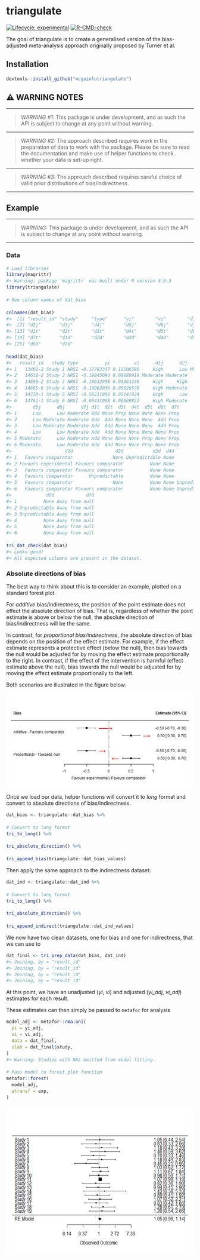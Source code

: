 
<!-- README.md is generated from README.Rmd. Please edit that file -->

# triangulate

<!-- badges: start -->

[![Lifecycle:
experimental](https://img.shields.io/badge/lifecycle-experimental-orange.svg)](https://lifecycle.r-lib.org/articles/stages.html#experimental)
[![R-CMD-check](https://github.com/mcguinlu/triangulate/workflows/R-CMD-check/badge.svg)](https://github.com/mcguinlu/triangulate/actions)
<!-- badges: end -->

The goal of triangulate is to create a generalised version of the
bias-adjusted meta-analysis approach originally proposed by Turner et
al. 

## Installation

``` r
devtools::install_github("mcguinlutriangulate")
```

## :warning: WARNING NOTES

<hr>

> *WARNING \#1:* This package is under development, and as such the API
> is subject to change at any point without warning.

<hr>

> *WARNING \#2:* The approach described requires work in the preparation
> of data to work with the package. Please be sure to read the
> documentation and make use of helper functions to check whether your
> data is set-up right.

<hr>

> *WARNING \#3:* The approach described requires careful choice of valid
> prior distributions of bias/indirectness.

<hr>

## Example

<hr>

> *WARNING:* This package is under development, and as such the API is
> subject to change at any point without warning.

<hr>

### Data

``` r
# Load libraries
library(magrittr)
#> Warning: package 'magrittr' was built under R version 3.6.3
library(triangulate)

# See column names of dat_bias

colnames(dat_bias)
#>  [1] "result_id" "study"     "type"      "yi"        "vi"        "d1j"      
#>  [7] "d2j"       "d3j"       "d4j"       "d5j"       "d6j"       "d7j"      
#> [13] "d1t"       "d2t"       "d3t"       "d4t"       "d5t"       "d6t"      
#> [19] "d7t"       "d1d"       "d2d"       "d3d"       "d4d"       "d5d"      
#> [25] "d6d"       "d7d"

head(dat_bias)
#>   result_id   study type          yi         vi      d1j      d2j      d3j d4j
#> 1   13401-2 Study 1 NRSI -0.12783337 0.12506586     High      Low Moderate Low
#> 2   14632-2 Study 2 NRSI -0.19845094 0.08680919 Moderate Moderate      Low Low
#> 3   14658-2 Study 3 NRSI -0.18632958 0.03361240     High     High      Low Low
#> 4   14665-6 Study 4 NRSI  0.19062036 0.05526578     High Moderate      Low Low
#> 5   14720-1 Study 5 NRSI -0.56211892 0.05141924     High      Low      Low Low
#> 6   14761-1 Study 6 NRSI -0.09431068 0.06969822     High Moderate      Low Low
#>        d5j      d6j      d7j d1t  d2t  d3t  d4t  d5t  d6t  d7t
#> 1      Low      Low Moderate Add None Prop None None None Prop
#> 2      Low Moderate Moderate Add  Add None None None  Add Prop
#> 3      Low Moderate Moderate Add  Add None None None  Add Prop
#> 4      Low      Low Moderate Add  Add None None None None Prop
#> 5 Moderate      Low Moderate Add None None None Prop None Prop
#> 6 Moderate      Low Moderate Add  Add None None Prop None Prop
#>                    d1d                d2d           d3d  d4d           d5d
#> 1   Favours comparator               None Unpredictable None          None
#> 2 Favours experimental Favours comparator          None None          None
#> 3   Favours comparator Favours comparator          None None          None
#> 4   Favours comparator      Unpredictable          None None          None
#> 5   Favours comparator               None          None None Unpredictable
#> 6   Favours comparator Favours comparator          None None Unpredictable
#>             d6d            d7d
#> 1          None Away from null
#> 2 Unpredictable Away from null
#> 3 Unpredictable Away from null
#> 4          None Away from null
#> 5          None Away from null
#> 6          None Away from null

tri_dat_check(dat_bias)
#> Looks good!
#> All expected columns are present in the dataset.
```

### Absolute directions of bias

The best way to think about this is to consider an example, plotted on a
standard forest plot.

For *additive* bias/indirectness, the position of the point estimate
does not effect the absolute direction of bias. That is, regardless of
whether the point estimate is above or below the null, the absolute
direction of bias/indirectness will be the same.

In contrast, for *proportional bias/indirectness*, the absolute
direction of bias depends on the position of the effect estimate. For
example, if the effect estimate represents a protective effect (below
the null), then bias towards the null would be adjusted for by moving
the effect estimate proportionally to the right. In contrast, if the
effect of the intervention is harmful (effect estimate above the null),
bias towards the null would be adjusted for by moving the effect
estimate proportionally to the left.

Both scenarios are illustrated in the figure below:

![](man/figures/exampleDirection.png)

Once we load our data, helper functions will convert it to *long* format
and convert to absolute directions of bias/indirectness.

``` r
dat_bias <- triangulate::dat_bias %>%

# Convert to long format
tri_to_long() %>%
  
tri_absolute_direction() %>%

tri_append_bias(triangulate::dat_bias_values)
```

Then apply the same approach to the indirectness dataset:

``` r
dat_ind <- triangulate::dat_ind %>%

# Convert to long format
tri_to_long() %>%
  
tri_absolute_direction() %>%
  
tri_append_indirect(triangulate::dat_ind_values)
```

We now have two clean datasets, one for bias and one for indirectness,
that we can use to

``` r
dat_final <- tri_prep_data(dat_bias, dat_ind)
#> Joining, by = "result_id"
#> Joining, by = "result_id"
#> Joining, by = "result_id"
#> Joining, by = "result_id"
```

At this point, we have an unadjusted (*yi*, *vi*) and adjusted
(*yi\_adj*, *vi\_adj*) estimates for each result.

These estimates can then simply be passed to `metafor` for analysis

``` r
model_adj <- metafor::rma.uni(
  yi = yi_adj,
  vi = vi_adj,
  data = dat_final,
  slab = dat_final$study,
)
#> Warning: Studies with NAs omitted from model fitting.

# Pass model to forest plot function
metafor::forest(
  model_adj,
  atransf = exp,
)
```

<img src="man/figures/README-unnamed-chunk-7-1.png" width="100%" height="400" />
